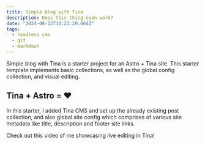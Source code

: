 ```yaml
---
title: Simple blog with Tina
description: Does this thing even work?
date: "2024-08-13T14:23:29.064Z"
tags:
  - headless cms
  - git
  - markdown
---
```


Simple blog with Tina is a starter project for an Astro + Tina site. This starter template implements basic collections, as well as the global config collection, and visual editing.

## Tina + Astro = ❤️

In this starter, I added Tina CMS and set up the already existing post collection, and also global site config which comprises of various site metadata like title, description and footer site links.

Check out this video of me showcasing live editing in Tina!
